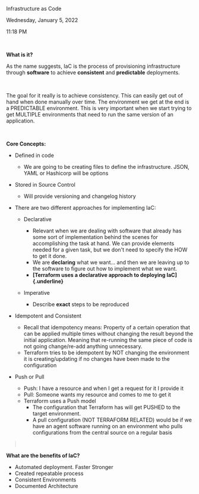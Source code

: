 Infrastructure as Code

Wednesday, January 5, 2022

11:18 PM

 

**What is it?**

As the name suggests, IaC is the process of provisioning infrastructure through **software** to achieve **consistent** and **predictable** deployments.

 

The goal for it really is to achieve consistency. This can easily get out of hand when done manually over time. The environment we get at the end is a PREDICTABLE environment. This is very important when we start trying to get MULTIPLE environments that need to run the same version of an application.

 

**Core Concepts:**

-   Defined in code

    -   We are going to be creating files to define the infrastructure. JSON, YAML or Hashicorp will be options

-   Stored in Source Control

    -   Will provide versioning and changelog history

-   There are two different approaches for implementing IaC:

    -   Declarative

        -   Relevant when we are dealing with software that already has some sort of implementation behind the scenes for accomplishing the task at hand. We can provide elements needed for a given task, but we don\'t need to specify the HOW to get it done.
        -   We are **declaring** what we want... and then we are leaving up to the software to figure out how to implement what we want.
        -   **[Terraform uses a declarative approach to deploying IaC]{.underline}**

    -   Imperative
        -   Describe **exact** steps to be reproduced

-   Idempotent and Consistent
    -   Recall that idempotency means: Property of a certain operation that can be applied multiple times without changing the result beyond the initial application. Meaning that re-running the same piece of code is not going change/re-add anything unnecessary.
    -   Terraform tries to be idempotent by NOT changing the environment it is creating/updating if no changes have been made to the configuration

-   Push or Pull
    -   Push: I have a resource and when I get a request for it I provide it
    -   Pull: Someone wants my resource and comes to me to get it
    -   Terraform uses a Push model
        -   The configuration that Terraform has will get PUSHED to the target environment.
        -   A pull configuration (NOT TERRAFORM RELATED) would be if we have an agent software running on an environment who pulls configurations from the central source on a regular basis

>  

**What are the benefits of IaC?**

-   Automated deployment. Faster Stronger
-   Created repeatable process
-   Consistent Environments
-   Documented Architecture
